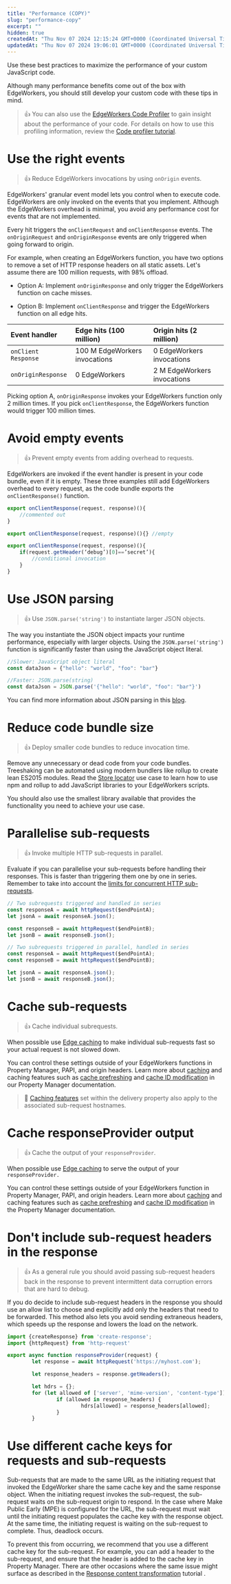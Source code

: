 ```yaml
---
title: "Performance (COPY)"
slug: "performance-copy"
excerpt: ""
hidden: true
createdAt: "Thu Nov 07 2024 12:15:24 GMT+0000 (Coordinated Universal Time)"
updatedAt: "Thu Nov 07 2024 19:06:01 GMT+0000 (Coordinated Universal Time)"
---
```

Use these best practices to maximize the performance of your custom JavaScript code.

Although many performance benefits come out of the box with EdgeWorkers, you should still develop your custom code with these tips in mind.

> 👍 You can also use the [EdgeWorkers Code Profiler](edgeworkers-code-profiler.md) to gain insight about the performance of your code. For details on how to use this profiling information, review the [Code profiler tutorial](code-profiler-tutorial.md).

# Use the right events

> 👍 Reduce EdgeWorkers invocations by using `onOrigin` events.

EdgeWorkers' granular event model lets you control when to execute code. EdgeWorkers are only invoked on the events that you implement. Although the EdgeWorkers overhead is minimal, you avoid any performance cost for events that are not implemented.

Every hit triggers the `onClientRequest` and `onClientResponse` events. The `onOriginRequest` and `onOriginResponse` events are only triggered when going forward to origin.

For example, when creating an EdgeWorkers function, you have two options to remove a set of HTTP response headers on all static assets. Let's assume there are 100 million requests, with 98% offload.

- Option A: Implement `onOriginResponse` and only trigger the EdgeWorkers function on cache misses.

- Option B: Implement `onClientResponse` and trigger the EdgeWorkers function on all edge hits.

| Event handler       | Edge hits (100 million)       | Origin hits (2 million)     |
| :------------------ | :---------------------------- | :-------------------------- |
| `onClient Response` | 100 M EdgeWorkers invocations | 0 EdgeWorkers invocations   |
| `onOriginResponse`  | 0 EdgeWorkers                 | 2 M EdgeWorkers invocations |

Picking option A, `onOriginResponse` invokes your EdgeWorkers function only 2 million times. If you pick `onClientResponse`, the EdgeWorkers function would trigger 100 million times.

# Avoid empty events

> 👍 Prevent empty events from adding overhead to requests.

EdgeWorkers are invoked if the event handler is present in your code bundle, even if it is empty. These three examples still add EdgeWorkers overhead to every request, as the code bundle exports the `onClientResponse()` function.

```javascript
export onClientResponse(request, response)(){
	//commented out
}
```

```javascript
export onClientResponse(request, response)(){} //empty
```

```javascript
export onClientResponse(request, response)(){
	if(request.getHeader(‘debug’)[0]==’secret’){
		//conditional invocation
	}
}
```

# Use JSON parsing

> 👍 Use `JSON.parse('string')` to instantiate larger JSON objects.

The way you instantiate the JSON object impacts your runtime performance, especially with larger objects. Using the `JSON.parse('string')` function is significantly faster than using the JavaScript object literal.

```javascript
//Slower: JavaScript object literal 
const dataJson = {"hello": "world", "foo": "bar"}
```

```javascript
//Faster: JSON.parse(string) 
const dataJson = JSON.parse('{"hello": "world", "foo": "bar"}')
```

You can find more information about JSON parsing in this [blog](https://v8.dev/blog/cost-of-javascript-2019#json).

# Reduce code bundle size

> 👍 Deploy smaller code bundles to reduce invocation time.

Remove any unnecessary or dead code from your code bundles. Treeshaking can be automated using modern bundlers like rollup to create lean ES2015 modules. Read the  [Store locator](store-locator.md) use case to learn how to use npm and rollup to add JavaScript libraries to your EdgeWorkers scripts.

You should also use the smallest library available that provides the functionality you need to achieve your use case.

# Parallelise sub-requests

> 👍 Invoke multiple HTTP sub-requests in parallel.

Evaluate if you can parallelise your sub-requests before handling their responses. This is faster than triggering them one by one in series. Remember to take into account the [limits for concurrent HTTP sub-requests](resource-tier-limitations.md).

```javascript
// Two subrequests triggered and handled in series
const responseA = await httpRequest($endPointA);
let jsonA = await responseA.json();

const responseB = await httpRequest($endPointB);
let jsonB = await responseB.json();
```

```javascript
// Two subrequests triggered in parallel, handled in series
const responseA = await httpRequest($endPointA);
const responseB = await httpRequest($endPointB);

let jsonA = await responseA.json();
let jsonB = await responseB.json();
```

# Cache sub-requests

> 👍 Cache individual subrequests.

When possible use [Edge caching](https://techdocs.akamai.com/purge-cache/docs/cache-strategies) to make individual sub-requests fast so your actual request is not slowed down.

You can control these settings outside of your EdgeWorkers functions in Property Manager, PAPI, and origin headers. Learn more about [caching](https://techdocs.akamai.com/property-mgr/docs/know-caching) and caching features such as [cache prefreshing](https://techdocs.akamai.com/property-mgr/docs/cache-prefresh-refresh) and [cache ID modification](https://techdocs.akamai.com/property-mgr/docs/cache-id-modification) in our Property Manager documentation.

> 📘 [Caching features](https://techdocs.akamai.com/property-mgr/docs/know-caching) set within the delivery property also apply to the associated sub-request hostnames.

# Cache responseProvider output

> 👍 Cache the output of your `responseProvider`.

When possible use [Edge caching](https://techdocs.akamai.com/purge-cache/docs/cache-strategies) to serve the output of your `responseProvider.`

You can control these settings outside of your EdgeWorkers function in Property Manager, PAPI, and origin headers. Learn more about [caching](https://techdocs.akamai.com/property-mgr/docs/know-caching) and caching features such as [cache prefreshing](https://techdocs.akamai.com/property-mgr/docs/cache-prefresh-refresh) and [cache ID modification](https://techdocs.akamai.com/property-mgr/docs/cache-id-modification) in the Property Manager documentation.

# Don't include sub-request headers in the response

> 👍 As a general rule you should avoid passing sub-request headers back in the response to prevent intermittent data corruption errors that are hard to debug.

If you do decide to include sub-request headers in the response you should use an allow list to choose and explicitly add only the headers that need to be forwarded. This method also lets you avoid sending extraneous headers, which speeds up the response and lowers the load on the network. 

```javascript
import {createResponse} from 'create-response';
import {httpRequest} from 'http-request'

export async function responseProvider(request) {
    	let response = await httpRequest('https://myhost.com');

    	let response_headers = response.getHeaders();

    	let hdrs = {};
    	for (let allowed of ['server', 'mime-version', 'content-type']) {
            	if (allowed in response_headers) {
                    	hdrs[allowed] = response_headers[allowed];
            	}
    	}
```

# Use different cache keys for requests and sub-requests

Sub-requests that are made to the same URL as the initiating request that invoked the EdgeWorker share the same cache key and the same response object. When the initiating request invokes the sub-request, the sub-request waits on the sub-request origin to respond. In the case where Make Public Early (MPE) is configured for the URL, the sub-request must wait until the initiating request populates the cache key with the response object. At the same time, the initiating request is waiting on the sub-request to complete. Thus, deadlock occurs.

To prevent this from occurring, we recommend that you use a different cache key for the sub-request. For example, you can add a header to the sub-request, and ensure that the header is added to the cache key in Property Manager.  There are other occasions where the same issue might surface as described in the [Response content transformation](https://techdocs.akamai.com/edgeworkers/docs/transform-response-content#caching-both-legs-the-correct-way) tutorial . 

<!--

 

Note: this is part two of "Don't include sub-request headers in the response"

 Alternatively, you can use a deny list to remove any dangerous headers. This method works, but may not be future compatible due to the new hop-by-hop headers that will be introduced with HTTP4. Using a deny list also risks bloating the response with unnecessary headers. 

```javascript
import {createResponse} from 'create-response';
import {httpRequest} from 'http-request'

const DANGEROUS_HEADERS = [
    	'content-length', 'transfer-encoding', 'connection', 'vary',
    	'accept-encoding', 'content-encoding', 'connection', 'keep-alive',
    	'proxy-authenticate', 'proxy-authorization', 'te', 'trailers',
    	'transfer-encoding', 'upgrade'
];

export async function responseProvider(request) {
    	let response = await httpRequest('https://myhost.com');

    	let hdrs = response.getHeaders();
    	for (let denied of DANGEROUS_HEADERS) {
            	if (denied in hdrs) {
                    	delete hdrs[denied];
            	}
    	}

    	return createResponse(222, hdrs, JSON.stringify(response.getHeaders()));
}
```

\--!>

 
